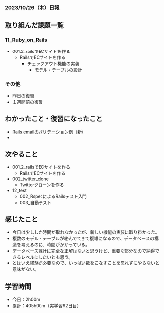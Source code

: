 ### 2023/10/26（木）日報
## 取り組んだ課題一覧

### 11_Ruby_on_Rails
  - 001.2_railsでECサイトを作る
    - RailsでECサイトを作る
      - チェックアウト機能の実装
        - モデル・テーブルの設計

<!-- ### 12_test
  - 001_テスト技法について学ぶ
    - セクション6 - セクション10 -->

### その他
<!-- - ブログ執筆
  - [【Rails】flash[:notice]とか書くから、flashのキーはシンボルだと思ってたら「文字列」だった](https://tatsuki-ju.hatenablog.com/entry/2023/10/25/155851) -->
<!-- - 模写コーディング
  - [作って学ぶコーディング学習サイト](https://code-step.com/)
    - [【入門編】recipemenu](https://github.com/imahoritatsuki/copyingCoding/tree/main/introductory-recipemenu/output) -->
<!-- - 関連書籍
  - [Good Code, Bad Code ～持続可能な開発のためのソフトウェアエンジニア的思考](https://amzn.asia/d/7NzMcZp) -->
<!-- - 関連記事・動画
  - [初心者プログラマが犯しがちな過ち25選](https://qiita.com/rana_kualu/items/379eefb3a40c6b44cb92) -->
- 昨日の復習
- １週間前の復習

## わかったこと・復習になったこと
  - [Rails emailのバリデーション例](https://www.notion.so/Rails-email-2e4018d667c94b2b9dffcf5393dc88f0?pvs=4)（新）
  - 

## 次やること
  - 001.2_railsでECサイトを作る
    - RailsでECサイトを作る
  - 002_twitter_clone
    - Twitterクローンを作る
- 12_test
  - 002_RspecによるRailsテスト入門
  - 003_自動テスト

## 感じたこと
- 今日は少ししか時間が取れなかったが、新しい機能の実装に取り掛かった。
- 複数のモデル・テーブルが絡んでてきて複雑になるので、データベースの構造を考えるのに、時間がかかっている。
- データベース設計に完全な正解はないと思うけど、重要な部分なので納得できるレベルにしたいとも思う。
- とはいえ経験が必要なので、いっぱい数をこなすことを忘れずにやらないと意味がない。


## 学習時間
- 今日：2h00m
- 累計：405h00m（実学習92日目）

